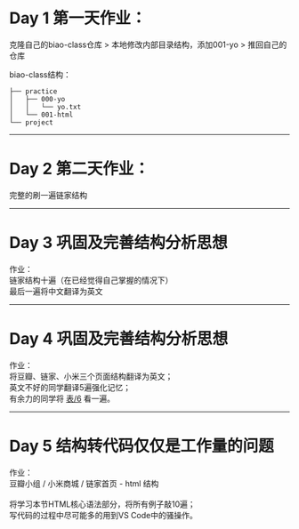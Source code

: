 # Day 1 第一天作业：

克隆自己的biao-class仓库 > 本地修改内部目录结构，添加001-yo > 推回自己的仓库

biao-class结构：
```
├── practice
│   ├── 000-yo
│   │   └── yo.txt
│   └── 001-html
└── project
```

---

# Day 2 第二天作业：

完整的刷一遍链家结构

---

# Day 3 巩固及完善结构分析思想
作业：
<br>
链家结构十遍（在已经觉得自己掌握的情况下）
<br>
最后一遍将中文翻译为英文

---

# Day 4 巩固及完善结构分析思想
作业：
<br>
将豆瓣、链家、小米三个页面结构翻译为英文；
<br>
英文不好的同学翻译5遍强化记忆；
<br>
有余力的同学将 [表/6](http://biaoyansu.com/6) 看一遍。

---

# Day 5 结构转代码仅仅是工作量的问题
作业：
<br>
豆瓣小组 / 小米商城 / 链家首页 - html 结构
<br>
<br>
将学习本节HTML核心语法部分，将所有例子敲10遍；
<br>
写代码的过程中尽可能多的用到VS Code中的骚操作。

